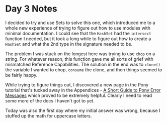 # Day 3 Notes

I decided to try and use Sets to solve this one, which introduced me to
a whole new experience of trying to figure out how to use modules with
minimal documentation. I could see that the `HashSet` had the  `intersect`
function I needed, but it took a long while to figure out how to create
a `HashSet` and what the 2nd type in the signature needed to be.

The problem I was stuck on the longest here was trying to use `chop` on
a string. For whatever reason, this function gave me all sorts of grief
with mismatched Reference Capabilities. The solution in the end was to
`clone()` the variable I wanted to chop, `consume` the clone, and then
things seemed to be fairly happy.

While trying to figure things out, I discovered a new page in the Pony
tutorial that's tucked away in the Appendices -
[A Short Guide to Pony Error Messages](https://tutorial.ponylang.io/appendices/error-messages.html)
which proved to be extremely helpful. Clearly I need to read some more
of the docs I haven't got to yet.

Today was also the first day where my initial answer was wrong, because
I stuffed up the math for uppercase letters.